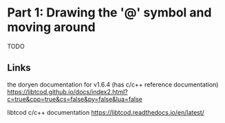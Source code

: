 # Part 1: Drawing the '@' symbol and moving around

TODO

## Links

the doryen documentation for v1.6.4 (has c/c++ reference documentation)
https://libtcod.github.io/docs/index2.html?c=true&cpp=true&cs=false&py=false&lua=false

libtcod c/c++ documentation
https://libtcod.readthedocs.io/en/latest/